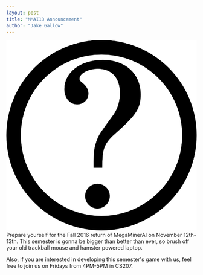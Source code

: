 ```yaml
---
layout: post
title: "MMAI18 Announcement"
author: "Jake Gallow"
---
```

![What's it gonna be?](/static/img/content/question_mark.png)
Prepare yourself for the Fall 2016 return of MegaMinerAI on November 12th-13th.
This semester is gonna be bigger than better than ever, so brush off your old
trackball mouse and hamster powered laptop.

<!--more-->

Also, if you are interested in developing this semester's game with us, feel
free to join us on Fridays from 4PM-5PM in CS207. 

